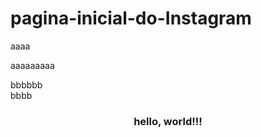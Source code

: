 # pagina-inicial-do-Instagram


<p>aaaa<p/> aaaaaaaaa


bbbbbb <br> bbbb

<h3><center>hello, world!!!<center><h3>
